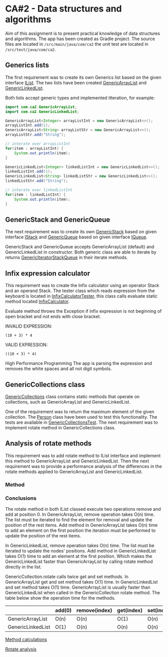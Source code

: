 # CA#2 - Data structures and algorithms
Aim of this assignment is to present practical knowledge of data structures and algorithms. 
The app has been created as Gradle project. The source files are located in
`/src/main/java/com/ca2` the unit test are located in `/src/test/java/com/ca2`.

## Generics lists
The first requirement was to create its own Generics list based on the given interface
[IList](src/main/java/com/ca2/IList.java).
The two lists have been created [GenericArrayList](src/main/java/com/ca2/GenericArrayList.java) and 
[GenericLinkedList](src/main/java/com/ca2/GenericLinkedList.java).

Both lists accept generic types amd implemented itteration, for example:
```java
import com.ca2.GenericArrayList;
import com.ca2.GenericLinkedList;

GenericArrayList<Integer> arrayListInt = new GenericArrayList<>();
arrayListInt.add(1);
GenericArrayList<String> arrayListStr = new GenericArrayList<>();
arrayListStr.add("String");

// interate over arrayListInt
for(item : arrayListInt) {
    System.out.println(item);
}

GenericLinkedList<Integer> linkedListInt = new GenericLinkedList<>();
linkedListInt.add(1);
GenericLinkedList<String> linkedListStr = new GenericLinkedList<>();
linkedListStr.add("String");

// interate over linkedListInt
for(item : linkedListInt) {
    System.out.println(item);
}
```

## GenericStack and GenericQueue
The next requirement was to create its own [GenericStack](src/main/java/com/ca2/GenericStack.java) 
based on given interface [IStack](src/main/java/com/ca2/IStack.java)
and [GenericQueue](src/main/java/com/ca2/GenericQueue.java)
based on given interface [IQueue](src/main/java/com/ca2/IQueue.java).

GenericStack and GenericQueue accepts GenericArrayList (default) and GenericLinkedList in constructor.
Both generic class are able to iterate by returns 
[GenericIteratorStackQueue](src/main/java/com/ca2/GenericIteratorStackQueue.java)
in their iterate methods.

## Infix expression calculator
This requirement was to create the Infix calculator using an operator Stack and an operand Stack.
The tester class which reads expression from the keyboard is located in
[InfixCalculatorTester](src/main/java/com/ca2/InfixCalculatorTester.java), this class calls evaluate static method
located [InfixCalculator](src/main/java/com/ca2/InfixCalculator.java). 

Evaluate method throws the Exception if infix expression is not beginning of open bracket and not ends with close bracket. 

INVALID EXPRESSION:
~~~
(10 + 3) * 4
~~~

VALID EXPRESSION:
~~~
((10 + 3) * 4)
~~~

High Performance Programming 
The app is parsing the expression and removes the white spaces and all not digit symbols.

## GenericCollections class
[GenericCollections](src/main/java/com/ca2/GenericCollections.java)
class contains static methods that operate on collections, such as GenericArrayList 
and GenericLinkedList. 

One of the requirement was to return the maximum element of the given collection. 
The [Person](src/main/java/com/ca2/Person.java) class have been used to test this functionality. 
The tests are available in [GenericCollectionsTest](src/test/java/com/ca2/GenericCollectionsTest.java).
The next requirement was to implement rotate method in GenericCollections class.

## Analysis of rotate methods
This requirement was to add rotate method to IList interface and implement this method to GenericArrayList 
and GenericLinkedList. 
Then the next requirement was to provide a performance analysis of the differences in the rotate methods
applied to GenericArrayList and GenericLinkedList.

### Method

### Conclusions
The rotate method in both IList classed execute two operations remove and add at position 0.
In GenericArrayList, remove operation takes O(n) time. The list must be iterated to find the element for removal and 
update the position of the rest items.
Add method in GenericArrayList takes O(n) time to add an element on the first position the iteration must be performed
to update the position of the rest items.

In GenericLinkedList, remove operation takes O(n) time. The list must be iterated to update the nodes' positions.
Add method in GenericLinkedList takes O(1) time to add an element at the first position. 
Which makes the GenericLinkedList faster than GenericArrayList by calling rotate method directly in the list.


GenericCollection.rotate calls twice get and set methods. In GenericArrayList get and set method takes O(1) time. 
In GenericLinkedList and set method takes O(1) time. GenericArrayList is usually faster than GenericLinkedList when called 
in the GenericCollection rotate method.
The table below show the operation time for the methods. 

|  | add(0) | remove(index) | get(index) | set(index) |
|--- | --- | --- | --- | --- |
| GenericArrayList | O(n) | O(n) | O(1) | O(n) |
| GenericLinkedList | O(1) | O(n) | O(n) | O(n) |
[Method calculations](analysis-methods.md)

[Rotate analysis](analysis-rotate.md)

